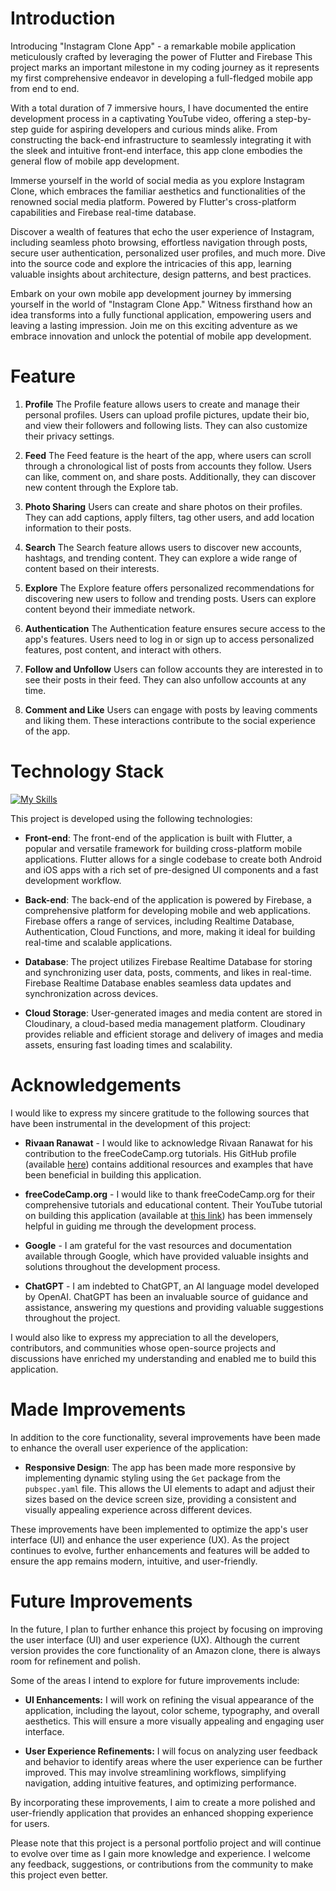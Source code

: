
# Introduction

Introducing "Instagram Clone App" - a remarkable mobile application meticulously crafted by leveraging the power of Flutter and Firebase This project marks an important milestone in my coding journey as it represents my first comprehensive endeavor in developing a full-fledged mobile app from end to end.

With a total duration of 7 immersive hours, I have documented the entire development process in a captivating YouTube video, offering a step-by-step guide for aspiring developers and curious minds alike. From constructing the back-end infrastructure to seamlessly integrating it with the sleek and intuitive front-end interface, this app clone embodies the general flow of mobile app development.

Immerse yourself in the world of social media as you explore Instagram Clone, which embraces the familiar aesthetics and functionalities of the renowned social media platform. Powered by Flutter's cross-platform capabilities and Firebase real-time database.

Discover a wealth of features that echo the user experience of Instagram, including seamless photo browsing, effortless navigation through posts, secure user authentication, personalized user profiles, and much more. Dive into the source code and explore the intricacies of this app, learning valuable insights about architecture, design patterns, and best practices.

Embark on your own mobile app development journey by immersing yourself in the world of "Instagram Clone App." Witness firsthand how an idea transforms into a fully functional application, empowering users and leaving a lasting impression. Join me on this exciting adventure as we embrace innovation and unlock the potential of mobile app development.

# Feature

1. **Profile**
The Profile feature allows users to create and manage their personal profiles. Users can upload profile pictures, update their bio, and view their followers and following lists. They can also customize their privacy settings.

2. **Feed**
The Feed feature is the heart of the app, where users can scroll through a chronological list of posts from accounts they follow. Users can like, comment on, and share posts. Additionally, they can discover new content through the Explore tab.

4. **Photo Sharing**
Users can create and share photos on their profiles. They can add captions, apply filters, tag other users, and add location information to their posts.

5. **Search**
The Search feature allows users to discover new accounts, hashtags, and trending content. They can explore a wide range of content based on their interests.

6. **Explore**
The Explore feature offers personalized recommendations for discovering new users to follow and trending posts. Users can explore content beyond their immediate network.

7. **Authentication**
The Authentication feature ensures secure access to the app's features. Users need to log in or sign up to access personalized features, post content, and interact with others.

8. **Follow and Unfollow**
Users can follow accounts they are interested in to see their posts in their feed. They can also unfollow accounts at any time.

9. **Comment and Like**
Users can engage with posts by leaving comments and liking them. These interactions contribute to the social experience of the app.

# Technology Stack

[![My Skills](https://skillicons.dev/icons?i=flutter,firebase)](https://skillicons.dev)

This project is developed using the following technologies:

- **Front-end**: The front-end of the application is built with Flutter, a popular and versatile framework for building cross-platform mobile applications. Flutter allows for a single codebase to create both Android and iOS apps with a rich set of pre-designed UI components and a fast development workflow.

- **Back-end**: The back-end of the application is powered by Firebase, a comprehensive platform for developing mobile and web applications. Firebase offers a range of services, including Realtime Database, Authentication, Cloud Functions, and more, making it ideal for building real-time and scalable applications.
  
- **Database**: The project utilizes Firebase Realtime Database for storing and synchronizing user data, posts, comments, and likes in real-time. Firebase Realtime Database enables seamless data updates and synchronization across devices.
  
- **Cloud Storage**: User-generated images and media content are stored in Cloudinary, a cloud-based media management platform. Cloudinary provides reliable and efficient storage and delivery of images and media assets, ensuring fast loading times and scalability.

# Acknowledgements

I would like to express my sincere gratitude to the following sources that have been instrumental in the development of this project:

- **Rivaan Ranawat** - I would like to acknowledge Rivaan Ranawat for his contribution to the freeCodeCamp.org tutorials. His GitHub profile (available [here](https://github.com/RivaanRanawat)) contains additional resources and examples that have been beneficial in building this application.

- **freeCodeCamp.org** - I would like to thank freeCodeCamp.org for their comprehensive tutorials and educational content. Their YouTube tutorial on building this application (available at [this link](https://www.youtube.com/watch?v=ylJz7N-dv1E&t=37473s)) has been immensely helpful in guiding me through the development process.

- **Google** - I am grateful for the vast resources and documentation available through Google, which have provided valuable insights and solutions throughout the development process.

- **ChatGPT** - I am indebted to ChatGPT, an AI language model developed by OpenAI. ChatGPT has been an invaluable source of guidance and assistance, answering my questions and providing valuable suggestions throughout the project.

I would also like to express my appreciation to all the developers, contributors, and communities whose open-source projects and discussions have enriched my understanding and enabled me to build this application.

# Made Improvements

In addition to the core functionality, several improvements have been made to enhance the overall user experience of the application:

- **Responsive Design**: The app has been made more responsive by implementing dynamic styling using the `Get` package from the `pubspec.yaml` file. This allows the UI elements to adapt and adjust their sizes based on the device screen size, providing a consistent and visually appealing experience across different devices.

These improvements have been implemented to optimize the app's user interface (UI) and enhance the user experience (UX). As the project continues to evolve, further enhancements and features will be added to ensure the app remains modern, intuitive, and user-friendly.

# Future Improvements

In the future, I plan to further enhance this project by focusing on improving the user interface (UI) and user experience (UX). Although the current version provides the core functionality of an Amazon clone, there is always room for refinement and polish.

Some of the areas I intend to explore for future improvements include:

- **UI Enhancements:** I will work on refining the visual appearance of the application, including the layout, color scheme, typography, and overall aesthetics. This will ensure a more visually appealing and engaging user interface.

- **User Experience Refinements:** I will focus on analyzing user feedback and behavior to identify areas where the user experience can be further improved. This may involve streamlining workflows, simplifying navigation, adding intuitive features, and optimizing performance.

By incorporating these improvements, I aim to create a more polished and user-friendly application that provides an enhanced shopping experience for users.

Please note that this project is a personal portfolio project and will continue to evolve over time as I gain more knowledge and experience. I welcome any feedback, suggestions, or contributions from the community to make this project even better.


